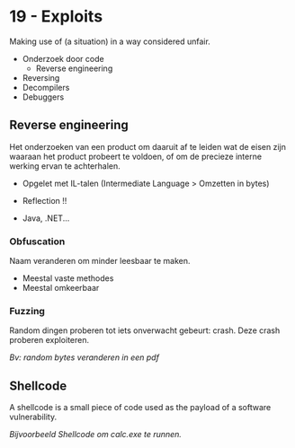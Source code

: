 # 19 - Exploits
Making use of (a situation) in a way considered unfair.
- Onderzoek door code
  - Reverse engineering
- Reversing
- Decompilers
- Debuggers

## Reverse engineering
Het onderzoeken van een product om daaruit af te leiden wat de eisen zijn waaraan het product probeert te voldoen, of om de precieze interne werking ervan te achterhalen.

- Opgelet met IL-talen (Intermediate Language > Omzetten in bytes)
+ Reflection !!
- Java, .NET...

### Obfuscation
Naam veranderen om minder leesbaar te maken.
+ Meestal vaste methodes
+ Meestal omkeerbaar

### Fuzzing
Random dingen proberen tot iets onverwacht gebeurt: crash. Deze crash proberen exploiteren.

*Bv: random bytes veranderen in een pdf*

## Shellcode
A shellcode is a small piece of code used as the payload of a software vulnerability.



*Bijvoorbeeld Shellcode om calc.exe te runnen.*


<!--stackedit_data:
eyJoaXN0b3J5IjpbLTg0MzgyNDczNCwtMTExMjU2MDAwMCw3Mz
A5OTgxMTZdfQ==
-->